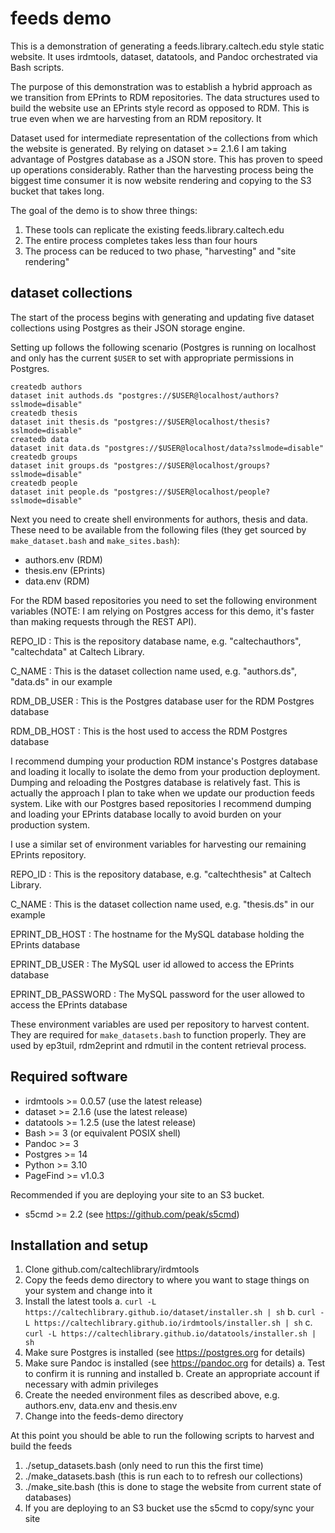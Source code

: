 
# feeds demo

This is a demonstration of generating a feeds.library.caltech.edu
style static website. It uses irdmtools, dataset, datatools,
and Pandoc orchestrated via Bash scripts.

The purpose of this demonstration was to establish a hybrid approach
as we transition from EPrints to RDM repositories. The data structures
used to build the website use an EPrints style record as opposed to RDM.
This is true even when we are harvesting from an RDM repository. It

Dataset used for intermediate representation of the collections from
which the website is generated.  By relying on dataset >= 2.1.6 I am
taking advantage of Postgres database as a JSON store. This has proven
to speed up operations considerably. Rather than the harvesting process
being the biggest time consumer it is now website rendering and copying
to the S3 bucket that takes long. 

The goal of the demo is to show three things:

1. These tools can replicate the existing feeds.library.caltech.edu
2. The entire process completes takes less than four hours
3. The process can be reduced to two phase, "harvesting" and "site rendering"

## dataset collections

The start of the process begins with generating and updating five dataset
collections using Postgres as their JSON storage engine.

Setting up follows the following scenario (Postgres is running on localhost
and only has the current `$USER` to set with appropriate permissions in
Postgres.

~~~
createdb authors
dataset init authods.ds "postgres://$USER@localhost/authors?sslmode=disable"
createdb thesis
dataset init thesis.ds "postgres://$USER@localhost/thesis?sslmode=disable"
createdb data
dataset init data.ds "postgres://$USER@localhost/data?sslmode=disable"
createdb groups
dataset init groups.ds "postgres://$USER@localhost/groups?sslmode=disable"
createdb people
dataset init people.ds "postgres://$USER@localhost/people?sslmode=disable"
~~~

Next you need to create shell environments for authors, thesis and data.
These need to be available from the following files (they get sourced
by `make_dataset.bash` and `make_sites.bash`): 

- authors.env (RDM)
- thesis.env (EPrints)
- data.env (RDM)

For the RDM based repositories you need to set the following environment variables
(NOTE: I am relying on Postgres access for this demo, it's faster than making requests
through the REST API).

REPO_ID
: This is the repository database name, e.g. "caltechauthors", "caltechdata" at
Caltech Library.

C_NAME
: This is the dataset collection name used, e.g. "authors.ds", "data.ds" in our
example

RDM_DB_USER
: This is the Postgres database user for the RDM Postgres database

RDM_DB_HOST
: This is the host used to access the RDM Postgres database

I recommend dumping your production RDM instance's Postgres database
and loading it locally to isolate the demo from your production deployment.
Dumping and reloading the Postgres database is relatively fast. This is actually
the approach I plan to take when we update our production feeds system. Like
with our Postgres based repositories I recommend dumping and loading your
EPrints database locally to avoid burden on your production system.

I use a similar set of environment variables for harvesting our remaining EPrints
repository.

REPO_ID
: This is the repository database, e.g. "caltechthesis" at Caltech Library.

C_NAME
: This is the dataset collection name used, e.g. "thesis.ds" in our example

EPRINT_DB_HOST
: The hostname for the MySQL database holding the EPrints database

EPRINT_DB_USER
: The MySQL user id allowed to access the EPrints database

EPRINT_DB_PASSWORD
: The MySQL password for the user allowed to access the EPrints database

These environment variables are used per repository to harvest content.
They are required for `make_datasets.bash` to function properly. They are
used by ep3tuil, rdm2eprint and rdmutil in the content retrieval process.


## Required software

- irdmtools >= 0.0.57 (use the latest release)
- dataset >= 2.1.6 (use the latest release)
- datatools >= 1.2.5 (use the latest release)
- Bash >= 3 (or equivalent POSIX shell)
- Pandoc >= 3
- Postgres >= 14
- Python >= 3.10
- PageFind >= v1.0.3

Recommended if you are deploying your site to an S3 bucket.

- s5cmd >= 2.2 (see https://github.com/peak/s5cmd)

## Installation and setup

1. Clone github.com/caltechlibrary/irdmtools
2. Copy the feeds demo directory to where you want to stage things on your system and change into it
3. Install the latest tools
    a. `curl -L https://caltechlibrary.github.io/dataset/installer.sh | sh`
    b. `curl -L https://caltechlibrary.github.io/irdmtools/installer.sh | sh`
    c. `curl -L https://caltechlibrary.github.io/datatools/installer.sh | sh`
4. Make sure Postgres is installed (see https://postgres.org for details)
5. Make sure Pandoc is installed (see https://pandoc.org for details)
    a. Test to confirm it is running and installed
    b. Create an appropriate account if necessary with admin privileges
6. Create the needed environment files as described above, e.g. authors.env, data.env and thesis.env
7. Change into the feeds-demo directory
    
At this point you should be able to run the following scripts to harvest
and build the feeds

1. ./setup_datasets.bash (only need to run this the first time)
2. ./make_datasets.bash (this is run each to to refresh our collections)
3. ./make_site.bash (this is done to stage the website from current state of databases)
4. If you are deploying to an S3 bucket use the s5cmd to copy/sync your site

